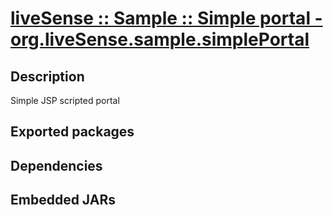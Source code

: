 # [liveSense :: Sample :: Simple portal - org.liveSense.sample.simplePortal](http://github.com/liveSense/org.liveSense.sample.simplePortal)
## Description
Simple JSP scripted portal
## Exported packages
## Dependencies
## Embedded JARs
